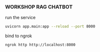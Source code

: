 ### WORKSHOP RAG CHATBOT
run the service
```sh
uvicorn app.main:app --reload --port 8000
```

bind to ngrok
```sh
ngrok http http://localhost:8000
```
